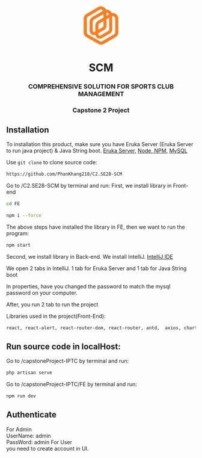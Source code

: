 <div align="center"><img width="100" src="https://raw.githubusercontent.com/tan-creator/capstoneProject-IPTC/master/FE/public/img/logo.svg" alt=""></div>

<h1 font-size="200px" align="center" >SCM</h1>
<h3 align="center" >COMPREHENSIVE SOLUTION FOR SPORTS CLUB MANAGEMENT</h3>

<h3 align="center">Capstone 2 Project</h3>

## Installation

To installation this product, make sure you have Eruka Server (Eruka Server to run java project) & Java String boot. 
<a href="https://learn.microsoft.com/en-us/sql/connect/php/download-drivers-php-sql-server?view=sql-server-ver16](https://cloud.spring.io/spring-cloud-netflix/multi/multi_spring-cloud-eureka-server.html">Eruka Server</a>, 
<a href="https://nodejs.org/en/">Node, NPM</a>,
<a href="https://www.mysql.com/downloads/">MySQL</a>

Use `git clone` to clone source code:

```bash
https://github.com/PhanKhang218/C2.SE28-SCM
```

Go to /C2.SE28-SCM by terminal and run:
First, we install library in Front-end
```bash
cd FE
```

```bash
npm i --force
```
The above steps have installed the library in FE, then we want to run the program:
```bash
npm start
```
Second, we install library in Back-end. We install IntelliJ. 
<a href="https://www.jetbrains.com/idea/download/">IntelliJ IDE</a>
<p>We open 2 tabs in IntelliJ. 1 tab for Eruka Server and 1 tab for Java String boot</p>
<p>In properties, have you changed the password to match the mysql password on your computer.</p>
<p>After, you run 2 tab to run the project</p>


Libraries used in the project(Front-End):

```bash
react, react-alert, react-router-dom, react-router, antd,  axios, chart.js, date-and-time, framer-motion, is-valid-birthdate
```

## Run source code in localHost:

Go to /capstoneProject-IPTC by terminal and run:

```bash
php artisan serve
```

Go to /capstoneProject-IPTC/FE by terminal and run:

```bash
npm run dev
```
## Authenticate


For Admin </br>
UserName: admin</br>
PassWord: admin
For User </br>
you need to create account in UI.
